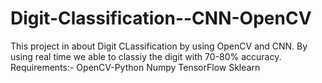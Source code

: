 # Digit-Classification--CNN-OpenCV

This project in about Digit CLassification by using OpenCV and CNN. By using real time we able to classiy the digit with 70-80% accuracy.  
Requirements:- 
OpenCV-Python
Numpy
TensorFlow
Sklearn
